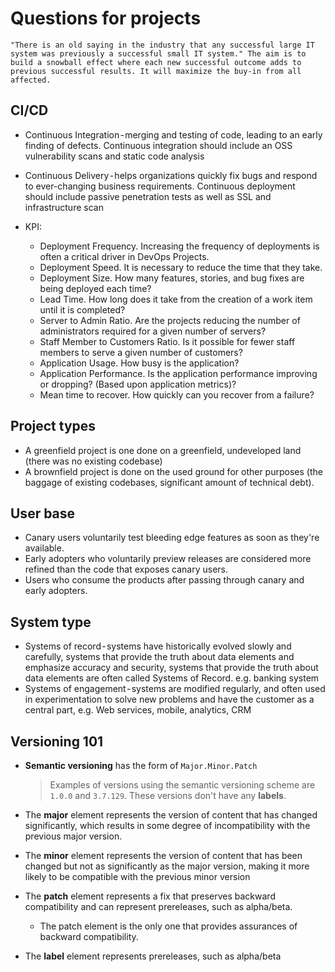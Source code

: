 # Questions for projects

```
"There is an old saying in the industry that any successful large IT system was previously a successful small IT system." The aim is to build a snowball effect where each new successful outcome adds to previous successful results. It will maximize the buy-in from all affected.
```

## CI/CD

* Continuous Integration - merging and testing of code, leading to an early finding of defects. Continuous integration should include an OSS vulnerability scans and static code analysis
* Continuous Delivery - helps organizations quickly fix bugs and respond to ever-changing business requirements. Continuous deployment should include passive penetration tests as well as SSL and infrastructure scan

* KPI:
    - Deployment Frequency. Increasing the frequency of deployments is often a critical driver in DevOps Projects.
    - Deployment Speed. It is necessary to reduce the time that they take.
    - Deployment Size. How many features, stories, and bug fixes are being deployed each time?
    - Lead Time. How long does it take from the creation of a work item until it is completed?
    - Server to Admin Ratio. Are the projects reducing the number of administrators required for a given number of servers?
    - Staff Member to Customers Ratio. Is it possible for fewer staff members to serve a given number of customers?
    - Application Usage. How busy is the application?
    - Application Performance. Is the application performance improving or dropping? (Based upon application metrics)?
    - Mean time to recover. How quickly can you recover from a failure?


## Project types

* A greenfield project is one done on a greenfield, undeveloped land (there was no existing codebase)
* A brownfield project is done on the used ground for other purposes (the baggage of existing codebases, significant amount of technical debt).

## User base

* Canary users voluntarily test bleeding edge features as soon as they're available.
* Early adopters who voluntarily preview releases are considered more refined than the code that exposes canary users.
* Users who consume the products after passing through canary and early adopters.

## System type

* Systems of record - systems have historically evolved slowly and carefully, systems that provide the truth about data elements and emphasize accuracy and security, systems that provide the truth about data elements are often called Systems of Record. e.g. banking system
* Systems of engagement - systems are modified regularly, and often used in experimentation to solve new problems and have the customer as a central part, e.g. Web services, mobile, analytics, CRM


## Versioning 101

* **Semantic versioning**  has the form of `Major.Minor.Patch`
  > Examples of versions using the semantic versioning scheme are `1.0.0` and `3.7.129`. These versions don't have any **labels**.

* The **major** element represents the version of content that has changed significantly, which results in some degree of incompatibility with the previous major version.

* The **minor** element represents the version of content that has been changed but not as significantly as the major version, making it more likely to be compatible with the previous minor version

* The **patch** element represents a fix that preserves backward compatibility and can represent prereleases, such as alpha/beta.
    - The patch element is the only one that provides assurances of backward compatibility.

* The **label** element represents prereleases, such as alpha/beta


